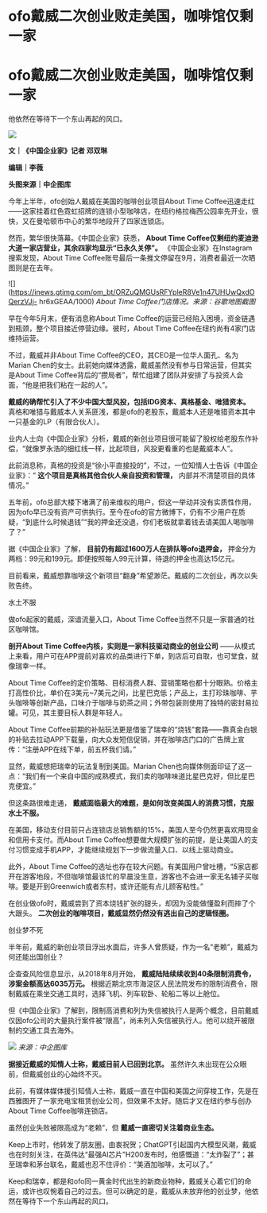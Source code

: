 # ofo戴威二次创业败走美国，咖啡馆仅剩一家

# ofo戴威二次创业败走美国，咖啡馆仅剩一家

他依然在等待下一个东山再起的风口。

![](https://inews.gtimg.com/om_bt/O88bFKBT-3ebVEJU3RluMotoJx0itI9r9-Iz2FH6YdOQ4AA/1000)

**文｜《中国企业家》记者 邓双琳**

**编辑｜李薇**

**头图来源｜中企图库**

今年上半年，ofo创始人戴威在美国的咖啡创业项目About Time
Coffee迅速走红——这家挂着红色霓虹招牌的连锁小型咖啡店，在纽约格拉梅西公园率先开业，很快，又在曼哈顿市中心的繁华地段开了四家连锁店。

然而，繁华很快落幕。《中国企业家》获悉， **About Time Coffee仅剩纽约麦迪逊大道一家店营业，其余四家均显示“已永久关停”。**
《中国企业家》在Instagram搜索发现，About Time Coffee账号最后一条推文停留在9月，消费者最近一次晒图则是在去年。

![](https://inews.gtimg.com/om_bt/ORZuQMGUsRFYpleR8Ve1n47UHUwQxdOQerzVJj-
hr6xGEAA/1000) _About Time Coffee门店情况。来源：谷歌地图截图_

早在今年5月末，便有消息称About Time Coffee的运营已经陷入困境，资金链遇到瓶颈，整个项目接近停营边缘。彼时，About Time
Coffee在纽约尚有4家门店维持运营。

不过，戴威并非About Time Coffee的CEO，其CEO是一位华人面孔、名为Marian
Chen的女士。此前她向媒体透露，戴威虽然没有参与日常运营，但其实是About Time
Coffee背后的“攒局者”，帮忙组建了团队并安排了与投资人会面，“他是把我们粘在一起的人”。

**戴威的确帮忙引入了不少中国大型风投，包括IDG资本、真格基金、唯猎资本。**
真格和唯猎与戴威本人关系匪浅，都是ofo的老股东，戴威本人还是唯猎资本其中一只基金的LP（有限合伙人）。

业内人士向《中国企业家》分析，戴威的新创业项目很可能留了股权给老股东作补偿，“就像罗永浩的细红线一样，比起项目，风投更看重的也是戴威本人”。

此前消息称，真格的投资是“徐小平直接投的”，不过，一位知情人士告诉《中国企业家》：“ **这个项目是真格其他合伙人亲自投资和管理，**
内部并不清楚项目的具体情况。”

五年前，ofo总部大楼下堵满了前来维权的用户，但这一举动并没有实质性作用，因为ofo早已没有资产可供执行。至今在ofo的官方微博下，仍有不少用户在质疑，“到底什么时候退钱”“我的押金还没退，你们老板就拿着钱去请美国人喝咖啡了？”

据《中国企业家》了解， **目前仍有超过1600万人在排队等ofo退押金，**
押金分为两档：99元和199元。即便按照每人99元计算，待退的押金也高达15亿元。

目前看来，戴威想靠咖啡这个新项目“翻身”希望渺茫。戴威的二次创业，再次以失败告终。

水土不服

做ofo起家的戴威，深谙流量入口，About Time Coffee当然不只是一家普通的社区咖啡馆。

**剖开About Time Coffee内核，实则是一家科技驱动商业的创业公司**
——从模式上来看，用户可在APP提前对喜欢的品类进行下单，到店后可自取，也可堂食，就像瑞幸一样。

About Time
Coffee的定价策略、目标消费人群、营销策略也都十分眼熟。价格主打高性价比，单价在3美元~7美元之间，比星巴克低；产品上，主打珍珠咖啡、芋头咖啡等创新产品，口味介于咖啡与奶茶之间；外带包装则使用了独特的密封易拉罐。可见，其主要目标人群是年轻人。

About Time
Coffee前期的补贴玩法更是借鉴了瑞幸的“烧钱”套路——靠真金白银的补贴去拉动APP下载量，向大众发短信促销，并在咖啡店门口的广告牌上宣传：“注册APP在线下单，前五杯我们请。”

显然，戴威想把瑞幸的玩法复制到美国。Marian
Chen也向媒体侧面印证了这一点：“我们有一个来自中国的成熟模式，我们卖的咖啡味道比星巴克好，但比星巴克便宜。”

但这条路很难走通， **戴威面临最大的难题，是如何改变美国人的消费习惯，克服水土不服。**

在美国，移动支付目前只占连锁店总销售额的15%，美国人至今仍然更喜欢用现金和信用卡支付。而About Time
Coffee想要做大规模扩张的前提，是让美国人的支付习惯变成手机APP，才能继续规划下一步做流量入口、以线上驱动商业。

此外，About Time
Coffee的选址也存在较大问题。有美国用户曾吐槽，“5家店都开在游客地段，不但咖啡馆最该忙的早晨没生意，游客也不会进一家无名铺子买咖啡。要是开到Greenwich或者东村，或许还能有点儿顾客粘性。”

在创业做ofo时，戴威尝到了资本烧钱扩张的甜头，却因为没能做懂盈利而摔了个大跟头。 **二次创业的咖啡项目，戴威显然仍然没有逃出自己的逻辑怪圈。**

创业梦不死

半年前，戴威的新创业项目浮出水面后，许多人曾质疑，作为一名“老赖”，戴威为何还能出国创业？

企查查风险信息显示，从2018年8月开始， **戴威陆陆续续收到40条限制消费令，涉案金额高达6035万元。**
根据近期北京市海淀区人民法院发布的限制消费令，限制戴威在乘坐交通工具时，选择飞机、列车软卧、轮船二等以上舱位。

但《中国企业家》了解到，限制高消费和列为失信被执行人是两个概念，目前戴威仅因ofo公司的大量执行案件被“限高”，尚未列入失信被执行人。他可以绕开被限制的交通工具去海外。

![](https://inews.gtimg.com/om_bt/OSVJuywWoJ-5m3RPz7_lAQPj_z3tgwSad9k3eXqsmshtUAA/1000)
_来源：中企图库_

**据接近戴威的知情人士称，戴威目前人已回到北京。** 虽然许久未出现在公众眼前，但戴威创业的心始终不灭。

此前，有媒体媒体援引知情人士称，戴威一直在中国和美国之间穿梭工作，先是在西雅图开了一家充电宝租赁创业公司，但效果不太好。随后才又在纽约参与创办About
Time Coffee咖啡连锁店。

虽然创业失败被限高成为“老赖”，但 **戴威一直密切关注着商业生态。**

Keep上市时，他转发了朋友圈，由衷祝贺；ChatGPT引起国内大模型风潮，戴威也在时刻关注，在英伟达“最强AI芯片”H200发布时，他感慨道：“太炸裂了”；甚至瑞幸和茅台联名，戴威也忍不住评价：“美酒加咖啡，太可以了。”

Keep和瑞幸，都是和ofo同一黄金时代出生的新商业物种，戴威关心着它们的命运，或许也叹惋着自己的过去。但可以确定的是，戴威从未放弃他的创业梦，他依然在等待下一个东山再起的风口。

